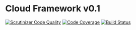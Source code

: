 # Cloud Framework v0.1 #
[![Scrutinizer Code Quality](https://scrutinizer-ci.com/g/CloudFramework/Core/badges/quality-score.png?b=master)](https://scrutinizer-ci.com/g/CloudFramework/Core/?branch=master)
[![Code Coverage](https://scrutinizer-ci.com/g/CloudFramework/Core/badges/coverage.png?b=master)](https://scrutinizer-ci.com/g/CloudFramework/Core/?branch=master)
[![Build Status](https://travis-ci.org/CloudFramework/Core.svg?branch=master)](https://travis-ci.org/CloudFramework/Core)